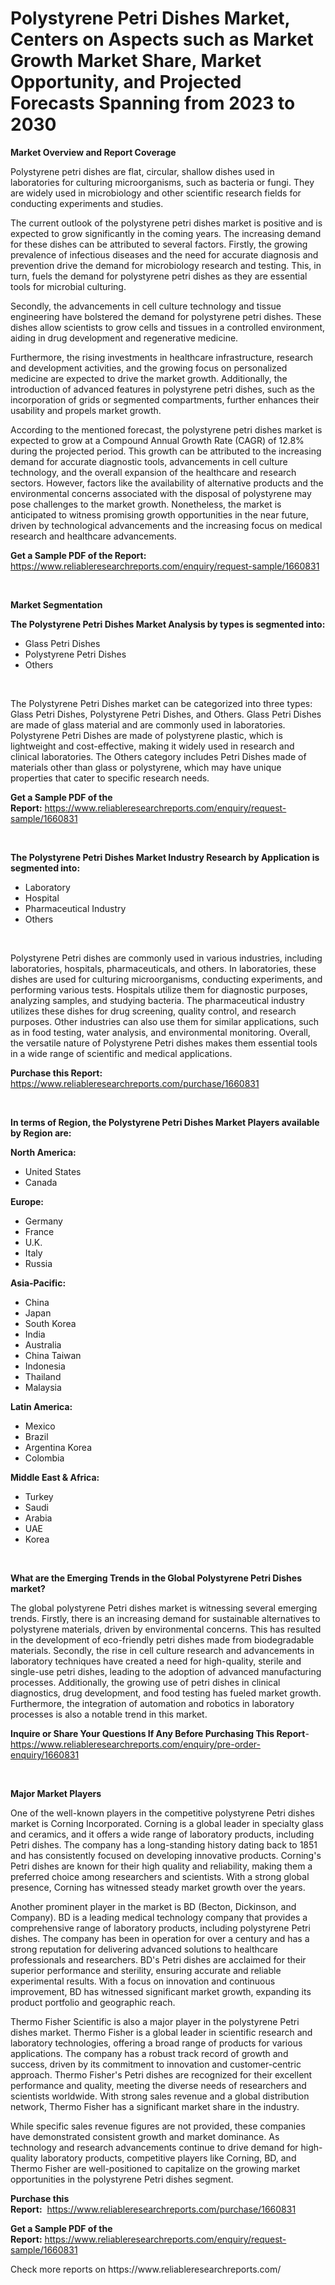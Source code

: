 <p><h1>Polystyrene Petri Dishes Market, Centers on Aspects such as Market Growth Market Share, Market Opportunity, and Projected Forecasts Spanning from 2023 to 2030</h1></p><p><strong>Market Overview and Report Coverage</strong></p>
<p><p>Polystyrene petri dishes are flat, circular, shallow dishes used in laboratories for culturing microorganisms, such as bacteria or fungi. They are widely used in microbiology and other scientific research fields for conducting experiments and studies.</p><p>The current outlook of the polystyrene petri dishes market is positive and is expected to grow significantly in the coming years. The increasing demand for these dishes can be attributed to several factors. Firstly, the growing prevalence of infectious diseases and the need for accurate diagnosis and prevention drive the demand for microbiology research and testing. This, in turn, fuels the demand for polystyrene petri dishes as they are essential tools for microbial culturing.</p><p>Secondly, the advancements in cell culture technology and tissue engineering have bolstered the demand for polystyrene petri dishes. These dishes allow scientists to grow cells and tissues in a controlled environment, aiding in drug development and regenerative medicine.</p><p>Furthermore, the rising investments in healthcare infrastructure, research and development activities, and the growing focus on personalized medicine are expected to drive the market growth. Additionally, the introduction of advanced features in polystyrene petri dishes, such as the incorporation of grids or segmented compartments, further enhances their usability and propels market growth.</p><p>According to the mentioned forecast, the polystyrene petri dishes market is expected to grow at a Compound Annual Growth Rate (CAGR) of 12.8% during the projected period. This growth can be attributed to the increasing demand for accurate diagnostic tools, advancements in cell culture technology, and the overall expansion of the healthcare and research sectors. However, factors like the availability of alternative products and the environmental concerns associated with the disposal of polystyrene may pose challenges to the market growth. Nonetheless, the market is anticipated to witness promising growth opportunities in the near future, driven by technological advancements and the increasing focus on medical research and healthcare advancements.</p></p>
<p><strong>Get a Sample PDF of the Report:</strong> <a href="https://www.reliableresearchreports.com/enquiry/request-sample/1660831">https://www.reliableresearchreports.com/enquiry/request-sample/1660831</a></p>
<p>&nbsp;</p>
<p><strong>Market Segmentation</strong></p>
<p><strong>The Polystyrene Petri Dishes Market Analysis by types is segmented into:</strong></p>
<p><ul><li>Glass Petri Dishes</li><li>Polystyrene Petri Dishes</li><li>Others</li></ul></p>
<p>&nbsp;</p>
<p><p>The Polystyrene Petri Dishes market can be categorized into three types: Glass Petri Dishes, Polystyrene Petri Dishes, and Others. Glass Petri Dishes are made of glass material and are commonly used in laboratories. Polystyrene Petri Dishes are made of polystyrene plastic, which is lightweight and cost-effective, making it widely used in research and clinical laboratories. The Others category includes Petri Dishes made of materials other than glass or polystyrene, which may have unique properties that cater to specific research needs.</p></p>
<p><strong>Get a Sample PDF of the Report:</strong>&nbsp;<a href="https://www.reliableresearchreports.com/enquiry/request-sample/1660831">https://www.reliableresearchreports.com/enquiry/request-sample/1660831</a></p>
<p>&nbsp;</p>
<p><strong>The Polystyrene Petri Dishes Market Industry Research by Application is segmented into:</strong></p>
<p><ul><li>Laboratory</li><li>Hospital</li><li>Pharmaceutical Industry</li><li>Others</li></ul></p>
<p>&nbsp;</p>
<p><p>Polystyrene Petri dishes are commonly used in various industries, including laboratories, hospitals, pharmaceuticals, and others. In laboratories, these dishes are used for culturing microorganisms, conducting experiments, and performing various tests. Hospitals utilize them for diagnostic purposes, analyzing samples, and studying bacteria. The pharmaceutical industry utilizes these dishes for drug screening, quality control, and research purposes. Other industries can also use them for similar applications, such as in food testing, water analysis, and environmental monitoring. Overall, the versatile nature of Polystyrene Petri dishes makes them essential tools in a wide range of scientific and medical applications.</p></p>
<p><strong>Purchase this Report:</strong>&nbsp; <a href="https://www.reliableresearchreports.com/purchase/1660831">https://www.reliableresearchreports.com/purchase/1660831</a></p>
<p>&nbsp;</p>
<p><strong>In terms of Region, the Polystyrene Petri Dishes Market Players available by Region are:</strong></p>
<p>
    <p> <strong> North America: </strong>
        <ul>
            <li>United States</li>
            <li>Canada</li>
        </ul>
        </p> 
    <p> <strong> Europe: </strong>
        <ul>
            <li>Germany</li>
            <li>France</li>
            <li>U.K.</li>
            <li>Italy</li>
            <li>Russia</li>
        </ul>
        </p> 
    <p> <strong> Asia-Pacific: </strong>
        <ul>
            <li>China</li>
            <li>Japan</li>
            <li>South Korea</li>
            <li>India</li>
            <li>Australia</li>
            <li>China Taiwan</li>
            <li>Indonesia</li>
            <li>Thailand</li>
            <li>Malaysia</li>
        </ul>
        </p> 
    <p> <strong> Latin America: </strong>
        <ul>
            <li>Mexico</li>
            <li>Brazil</li>
            <li>Argentina Korea</li>
            <li>Colombia</li>
        </ul>
        </p> 
    <p> <strong> Middle East & Africa: </strong>
        <ul>
            <li>Turkey</li>
            <li>Saudi</li>
            <li>Arabia</li>
            <li>UAE</li>
            <li>Korea</li>
        </ul>
    </p>
    </p>
<p>&nbsp;</p>
<p><strong>What are the Emerging Trends in the Global Polystyrene Petri Dishes market?</strong></p>
<p><p>The global polystyrene Petri dishes market is witnessing several emerging trends. Firstly, there is an increasing demand for sustainable alternatives to polystyrene materials, driven by environmental concerns. This has resulted in the development of eco-friendly petri dishes made from biodegradable materials. Secondly, the rise in cell culture research and advancements in laboratory techniques have created a need for high-quality, sterile and single-use petri dishes, leading to the adoption of advanced manufacturing processes. Additionally, the growing use of petri dishes in clinical diagnostics, drug development, and food testing has fueled market growth. Furthermore, the integration of automation and robotics in laboratory processes is also a notable trend in this market.</p></p>
<p><strong>Inquire or Share Your Questions If Any Before Purchasing This Report</strong>- <a href="https://www.reliableresearchreports.com/enquiry/pre-order-enquiry/1660831">https://www.reliableresearchreports.com/enquiry/pre-order-enquiry/1660831</a></p>
<p>&nbsp;</p>
<p><strong>Major Market Players</strong></p>
<p><p>One of the well-known players in the competitive polystyrene Petri dishes market is Corning Incorporated. Corning is a global leader in specialty glass and ceramics, and it offers a wide range of laboratory products, including Petri dishes. The company has a long-standing history dating back to 1851 and has consistently focused on developing innovative products. Corning's Petri dishes are known for their high quality and reliability, making them a preferred choice among researchers and scientists. With a strong global presence, Corning has witnessed steady market growth over the years.</p><p>Another prominent player in the market is BD (Becton, Dickinson, and Company). BD is a leading medical technology company that provides a comprehensive range of laboratory products, including polystyrene Petri dishes. The company has been in operation for over a century and has a strong reputation for delivering advanced solutions to healthcare professionals and researchers. BD's Petri dishes are acclaimed for their superior performance and sterility, ensuring accurate and reliable experimental results. With a focus on innovation and continuous improvement, BD has witnessed significant market growth, expanding its product portfolio and geographic reach.</p><p>Thermo Fisher Scientific is also a major player in the polystyrene Petri dishes market. Thermo Fisher is a global leader in scientific research and laboratory technologies, offering a broad range of products for various applications. The company has a robust track record of growth and success, driven by its commitment to innovation and customer-centric approach. Thermo Fisher's Petri dishes are recognized for their excellent performance and quality, meeting the diverse needs of researchers and scientists worldwide. With strong sales revenue and a global distribution network, Thermo Fisher has a significant market share in the industry.</p><p>While specific sales revenue figures are not provided, these companies have demonstrated consistent growth and market dominance. As technology and research advancements continue to drive demand for high-quality laboratory products, competitive players like Corning, BD, and Thermo Fisher are well-positioned to capitalize on the growing market opportunities in the polystyrene Petri dishes segment.</p></p>
<p><strong>Purchase this Report:</strong>&nbsp;&nbsp;<a href="https://www.reliableresearchreports.com/purchase/1660831">https://www.reliableresearchreports.com/purchase/1660831</a></p>
<p></p>
<p><strong>Get a Sample PDF of the Report:</strong>&nbsp;<a href="https://www.reliableresearchreports.com/enquiry/request-sample/1660831">https://www.reliableresearchreports.com/enquiry/request-sample/1660831</a></p>
<p>Check more reports on https://www.reliableresearchreports.com/</p>